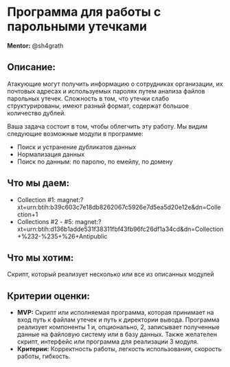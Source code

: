 # Программа для работы с парольными утечками
**Mentor:** @sh4grath

## Описание:
Атакующие могут получить информацию о сотрудниках организации, их почтовых адресах и используемых паролях путем анализа файлов парольных утечек. Сложность в том, что утечки слабо структурированы, имеют разный формат, содержат большое количество дублей.

Ваша задача состоит в том, чтобы облегчить эту работу. Мы видим следующие возможные модули в программе:
- Поиск и устранение дубликатов данных
- Нормализация данных
- Поиск по данным: по паролю, по емейлу, по домену

## Что мы даем:
- Collection #1: magnet:?xt=urn:btih:b39c603c7e18db8262067c5926e7d5ea5d20e12e&dn=Collection+1
- Collections #2 - #5: magnet:?xt=urn:btih:d136b1adde531f38311fbf43fb96fc26df1a34cd&dn=Collection+%232-%235+%26+Antipublic

## Что мы хотим:
Скрипт, который реализует несколько или все из описанных модулей

## Критерии оценки:
- **MVP:** Скрипт или исполняемая программа, которая принимает на вход путь к файлам утечек и путь к директории вывода. Программа реализует компоненты 1 и, опционально, 2, записывает полученные данные на файловую систему или в базу данных. Также желателен скрипт, интерфейс или программа для реализации 3 модуля.
- **Критерии:** Корректность работы, легкость использования, скорость работы, гибкость.
